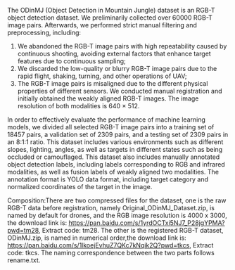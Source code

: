 The ODinMJ (Object Detection in Mountain Jungle) dataset is an RGB-T object detection dataset. We preliminarily collected over 60000 RGB-T image pairs. Afterwards, we performed strict manual filtering and preprocessing, including: 
1) We abandoned the RGB-T image pairs with high repeatability caused by continuous shooting, avoiding external factors that enhance target features due to continuous sampling;
2) We discarded the low-quality or blurry RGB-T image pairs due to the rapid flight, shaking, turning, and other operations of UAV;
3) The RGB-T image pairs is misaligned due to the different physical properties of different sensors. We conducted manual registration and initially obtained the weakly aligned RGB-T images. The image resolution of both modalities is 640 × 512.

In order to effectively evaluate the performance of machine learning models, we divided all selected RGB-T image pairs into a training set of 18457 pairs, a validation set of 2309 pairs, and a testing set of 2309 pairs in an 8:1:1 ratio. This dataset includes various environments such as different slopes, lighting, angles, as well as targets in different states such as being occluded or camouflaged. This dataset also includes manually annotated object detection labels, including labels corresponding to RGB and infrared modalities, as well as fusion labels of weakly aligned two modalities. The annotation format is YOLO data format, including target category and normalized coordinates of the target in the image.

Composition:There are two compressed files for the dataset, one is the raw RGB-T data before registration, namely Original_ODinMJ_Dataset.zip, is named by default for drones, and the RGB image resolution is 4000 x 3000, the download link is: https://pan.baidu.com/s/1yrdOCTxi5NJ7_P28jgYPMA?pwd=tm28, Extract code: tm28. The other is the registered RGB-T dataset, ODinMJ.zip, is named in numerical order,the download link is: https://pan.baidu.com/s/1lkoejEvhuZ7QKc7kNqik2Q?pwd=tkcs, Extract code: tkcs. The naming correspondence between the two parts follows rename.txt.

